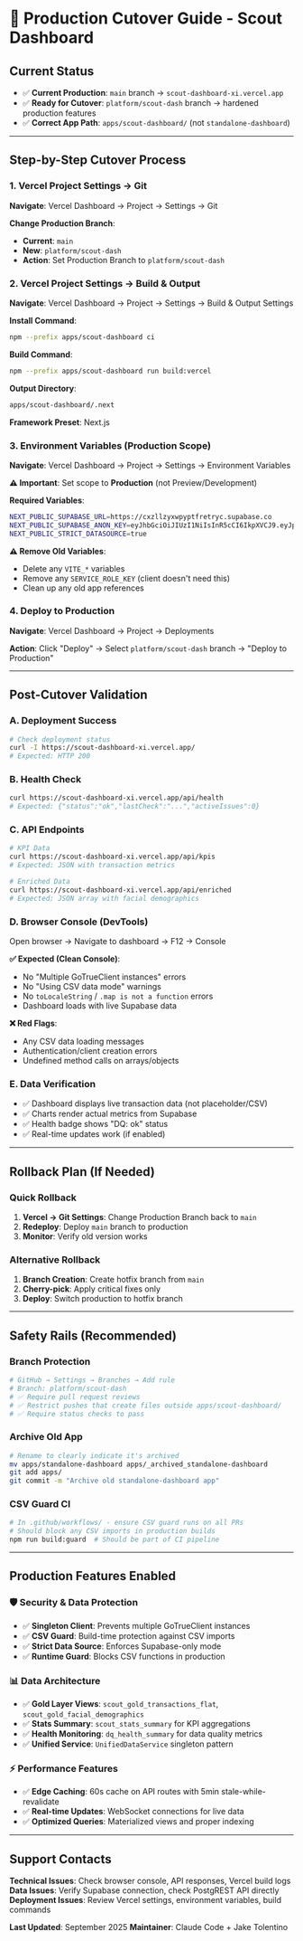 # 🚀 Production Cutover Guide - Scout Dashboard

## **Current Status**
- ✅ **Current Production**: `main` branch → `scout-dashboard-xi.vercel.app`
- ✅ **Ready for Cutover**: `platform/scout-dash` branch → hardened production features
- ✅ **Correct App Path**: `apps/scout-dashboard/` (not `standalone-dashboard`)

---

## **Step-by-Step Cutover Process**

### **1. Vercel Project Settings → Git**
**Navigate**: Vercel Dashboard → Project → Settings → Git

**Change Production Branch**:
- **Current**: `main`
- **New**: `platform/scout-dash`
- **Action**: Set Production Branch to `platform/scout-dash`

### **2. Vercel Project Settings → Build & Output**
**Navigate**: Vercel Dashboard → Project → Settings → Build & Output Settings

**Install Command**:
```bash
npm --prefix apps/scout-dashboard ci
```

**Build Command**:
```bash
npm --prefix apps/scout-dashboard run build:vercel
```

**Output Directory**:
```bash
apps/scout-dashboard/.next
```

**Framework Preset**: Next.js

### **3. Environment Variables (Production Scope)**
**Navigate**: Vercel Dashboard → Project → Settings → Environment Variables

**⚠️ Important**: Set scope to **Production** (not Preview/Development)

**Required Variables**:
```bash
NEXT_PUBLIC_SUPABASE_URL=https://cxzllzyxwpyptfretryc.supabase.co
NEXT_PUBLIC_SUPABASE_ANON_KEY=eyJhbGciOiJIUzI1NiIsInR5cCI6IkpXVCJ9.eyJpc3MiOiJzdXBhYmFzZSIsInJlZiI6ImN4emxsenl4d3B5cHRmcmV0cnljIiwicm9sZSI6ImFub24iLCJpYXQiOjE3NTUyMDYzMzQsImV4cCI6MjA3MDc4MjMzNH0.adA0EO89jw5uPH4qdL_aox6EbDPvJ28NcXGYW7u33Ok
NEXT_PUBLIC_STRICT_DATASOURCE=true
```

**⚠️ Remove Old Variables**:
- Delete any `VITE_*` variables
- Remove any `SERVICE_ROLE_KEY` (client doesn't need this)
- Clean up any old app references

### **4. Deploy to Production**
**Navigate**: Vercel Dashboard → Project → Deployments

**Action**: Click "Deploy" → Select `platform/scout-dash` branch → "Deploy to Production"

---

## **Post-Cutover Validation**

### **A. Deployment Success**
```bash
# Check deployment status
curl -I https://scout-dashboard-xi.vercel.app/
# Expected: HTTP 200
```

### **B. Health Check**
```bash
curl https://scout-dashboard-xi.vercel.app/api/health
# Expected: {"status":"ok","lastCheck":"...","activeIssues":0}
```

### **C. API Endpoints**
```bash
# KPI Data
curl https://scout-dashboard-xi.vercel.app/api/kpis
# Expected: JSON with transaction metrics

# Enriched Data
curl https://scout-dashboard-xi.vercel.app/api/enriched
# Expected: JSON array with facial demographics
```

### **D. Browser Console (DevTools)**
Open browser → Navigate to dashboard → F12 → Console

**✅ Expected (Clean Console)**:
- No "Multiple GoTrueClient instances" errors
- No "Using CSV data mode" warnings
- No `toLocaleString` / `.map is not a function` errors
- Dashboard loads with live Supabase data

**❌ Red Flags**:
- Any CSV data loading messages
- Authentication/client creation errors
- Undefined method calls on arrays/objects

### **E. Data Verification**
- ✅ Dashboard displays live transaction data (not placeholder/CSV)
- ✅ Charts render actual metrics from Supabase
- ✅ Health badge shows "DQ: ok" status
- ✅ Real-time updates work (if enabled)

---

## **Rollback Plan (If Needed)**

### **Quick Rollback**
1. **Vercel → Git Settings**: Change Production Branch back to `main`
2. **Redeploy**: Deploy `main` branch to production
3. **Monitor**: Verify old version works

### **Alternative Rollback**
1. **Branch Creation**: Create hotfix branch from `main`
2. **Cherry-pick**: Apply critical fixes only
3. **Deploy**: Switch production to hotfix branch

---

## **Safety Rails (Recommended)**

### **Branch Protection**
```bash
# GitHub → Settings → Branches → Add rule
# Branch: platform/scout-dash
# ✅ Require pull request reviews
# ✅ Restrict pushes that create files outside apps/scout-dashboard/
# ✅ Require status checks to pass
```

### **Archive Old App**
```bash
# Rename to clearly indicate it's archived
mv apps/standalone-dashboard apps/_archived_standalone-dashboard
git add apps/
git commit -m "Archive old standalone-dashboard app"
```

### **CSV Guard CI**
```bash
# In .github/workflows/ - ensure CSV guard runs on all PRs
# Should block any CSV imports in production builds
npm run build:guard  # Should be part of CI pipeline
```

---

## **Production Features Enabled**

### **🛡️ Security & Data Protection**
- ✅ **Singleton Client**: Prevents multiple GoTrueClient instances
- ✅ **CSV Guard**: Build-time protection against CSV imports
- ✅ **Strict Data Source**: Enforces Supabase-only mode
- ✅ **Runtime Guard**: Blocks CSV functions in production

### **📊 Data Architecture**
- ✅ **Gold Layer Views**: `scout_gold_transactions_flat`, `scout_gold_facial_demographics`
- ✅ **Stats Summary**: `scout_stats_summary` for KPI aggregations
- ✅ **Health Monitoring**: `dq_health_summary` for data quality metrics
- ✅ **Unified Service**: `UnifiedDataService` singleton pattern

### **⚡ Performance Features**
- ✅ **Edge Caching**: 60s cache on API routes with 5min stale-while-revalidate
- ✅ **Real-time Updates**: WebSocket connections for live data
- ✅ **Optimized Queries**: Materialized views and proper indexing

---

## **Support Contacts**

**Technical Issues**: Check browser console, API responses, Vercel build logs
**Data Issues**: Verify Supabase connection, check PostgREST API directly
**Deployment Issues**: Review Vercel settings, environment variables, build commands

**Last Updated**: September 2025
**Maintainer**: Claude Code + Jake Tolentino